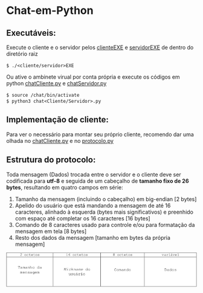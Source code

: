 # Chat-em-Python

## Executáveis:

Execute o cliente e o servidor pelos [clienteEXE](./clienteEXE) e [servidorEXE](./servidorEXE) de dentro do diretório raiz
```console
$ ./<cliente/servidor>EXE
```
Ou ative o ambinete virual por conta própria e execute os códigos em python [chatCliente.py](./chatCliente.py) e [chatServidor.py](./chatServidor.py)
```console
$ source /chat/bin/activate
$ python3 chat<Cliente/Servidor>.py
```

## Implementação de cliente:

Para ver o necessário para montar seu próprio cliente, recomendo dar uma olhada no [chatCliente.py](./chatCliente.py) e no [protocolo.py](./protocolo.py)

## Estrutura do protocolo:

Toda mensagem (Dados) trocada entre o servidor e o cliente deve ser codificada para **utf-8** e seguida de um cabeçalho de **tamanho fixo de 26 bytes**, resultando em quatro campos em série:
1. Tamanho da mensagem (incluindo o cabeçalho) em big-endian [2 bytes]
2. Apelido do usuário que está mandando a mensagem de até 16 caracteres, alinhado à esquerda (bytes mais significativos) e preenhido com espaço até completar os 16 caracteres [16 bytes]
3. Comando de 8 caracteres usado para controle e/ou para formatação da mensagem em tela [8 bytes]
4. Resto dos dados da mensagem [tamanho em bytes da própria mensagem]

![Protocolo](Protocolo.png)

